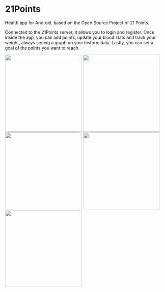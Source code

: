 # 21Points
Health app for Android, based on the Open Source Project of 21 Points.

Connected to the 21Points server, it allows you to login and register. Once inside the app, you can add points, update your blood stats and track your weight, always seeing a graph on your historic data. Lastly, you can set a goal of the points you want to reach.


<img src="https://github.com/marcllort/21Points/blob/master/Images/Screenshot_20190511-100009_21%20Points.jpg" width="250">  <img src="https://github.com/marcllort/21Points/blob/master/Images/Screenshot_20190511-100014_21%20Points.jpg" width="250">
<img src="https://github.com/marcllort/21Points/blob/master/Images/Screenshot_20190511-100028_21%20Points.jpg" width="250">  <img src="https://github.com/marcllort/21Points/blob/master/Images/Screenshot_20190511-100113_21%20Points.jpg" width="250">
<img src="https://github.com/marcllort/21Points/blob/master/Images/Screenshot_20190511-100124_21%20Points.jpg" width="250"> 
